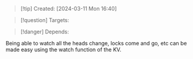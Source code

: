 
>[!tip] Created: [2024-03-11 Mon 16:40]

>[!question] Targets: 

>[!danger] Depends: 

Being able to watch all the heads change, locks come and go, etc can be made easy using the watch function of the KV.

